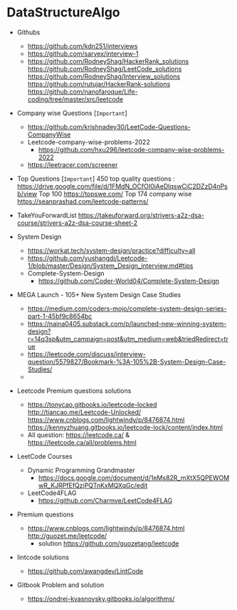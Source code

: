 # DataStructureAlgo



* Githubs	
  * https://github.com/kdn251/interviews		
  * https://github.com/sarvex/interview-1		
  * https://github.com/RodneyShag/HackerRank_solutions		
    https://github.com/RodneyShag/LeetCode_solutions		
    https://github.com/RodneyShag/Interview_solutions		
    https://github.com/rutujar/HackerRank-solutions		
    https://github.com/nanofaroque/Life-coding/tree/master/src/leetcode
      

* Company wise Questions [`Important`]
  * https://github.com/krishnadey30/LeetCode-Questions-CompanyWise
  * Leetcode-company-wise-problems-2022
    * https://github.com/hxu296/leetcode-company-wise-problems-2022
  * https://leetracer.com/screener


* Top Questions  [`Important`]
  450 top quality questions : https://drive.google.com/file/d/1FMdN_OCfOI0iAeDlqswCiC2DZzD4nPsb/view 
  Top 100 https://topswe.com/
  Top 174 company wise https://seanprashad.com/leetcode-patterns/
* TakeYouForwardList
  https://takeuforward.org/strivers-a2z-dsa-course/strivers-a2z-dsa-course-sheet-2


* System Design
  * https://workat.tech/system-design/practice?difficulty=all
  * https://github.com/yushangdi/Leetcode-1/blob/master/Design/System_Design_interview.md#tips
  * Complete-System-Design
    * https://github.com/Coder-World04/Complete-System-Design
* MEGA Launch - 105+ New System Design Case Studies
  * https://medium.com/coders-mojo/complete-system-design-series-part-1-45bf9c8654bc
  * https://naina0405.substack.com/p/launched-new-winning-system-design?r=14q3sp&utm_campaign=post&utm_medium=web&triedRedirect=true
  * https://leetcode.com/discuss/interview-question/5579827/Bookmark-%3A-105%2B-System-Design-Case-Studies/
  * 
* Leetcode Premium questions solutions
  *   https://tonycao.gitbooks.io/leetcode-locked		
      http://tiancao.me/Leetcode-Unlocked/		
      https://www.cnblogs.com/lightwindy/p/8476874.html		
      https://kennyzhuang.gitbooks.io/leetcode-lock/content/index.html
  * All question: https://leetcode.ca/ & https://leetcode.ca/all/problems.html

* LeetCode Courses
  * Dynamic Programming Grandmaster
    * https://docs.google.com/document/d/1eMs82R_mXtX5QPEWOMwR_KJRPfEfQzjPQTnKxMQXqGc/edit
  * LeetCode4FLAG
    * https://github.com/Charmve/LeetCode4FLAG

* Premium questions
  * https://www.cnblogs.com/lightwindy/p/8476874.html		
  http://guozet.me/leetcode/ 
    * solution https://github.com/guozetang/leetcode		

* lintcode solutions
  * https://github.com/awangdev/LintCode		

* Gitbook Problem and solution
  * https://ondrej-kvasnovsky.gitbooks.io/algorithms/		
			



